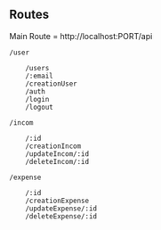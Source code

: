 ## Routes

Main Route = http://localhost:PORT/api

    /user

        /users
        /:email
        /creationUser
        /auth
        /login
        /logout

    /incom

        /:id
        /creationIncom
        /updateIncom/:id
        /deleteIncom/:id

    /expense

        /:id
        /creationExpense
        /updateExpense/:id
        /deleteExpense/:id
